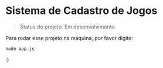 <h1> Sistema de Cadastro de Jogos</h1>

> Status do projeto: Em desenvolvimento

Para rodar esse projeto na máquina, por favor digite:

```
node app.js
```

:)
